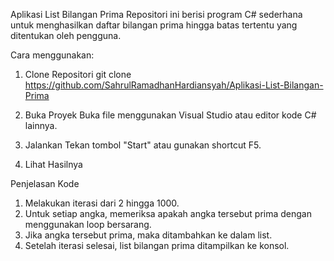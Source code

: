 Aplikasi List Bilangan Prima
Repositori ini berisi program C# sederhana untuk menghasilkan daftar bilangan prima hingga batas tertentu yang ditentukan oleh pengguna.

Cara menggunakan:
1. Clone Repositori
   git clone https://github.com/SahrulRamadhanHardiansyah/Aplikasi-List-Bilangan-Prima

2. Buka Proyek
   Buka file menggunakan Visual Studio atau editor kode C# lainnya.

3. Jalankan
   Tekan tombol "Start" atau gunakan shortcut F5.

4. Lihat Hasilnya

Penjelasan Kode
1. Melakukan iterasi dari 2 hingga 1000.
2. Untuk setiap angka, memeriksa apakah angka tersebut prima dengan menggunakan loop bersarang.
3. Jika angka tersebut prima, maka ditambahkan ke dalam list.
4. Setelah iterasi selesai, list bilangan prima ditampilkan ke konsol.
